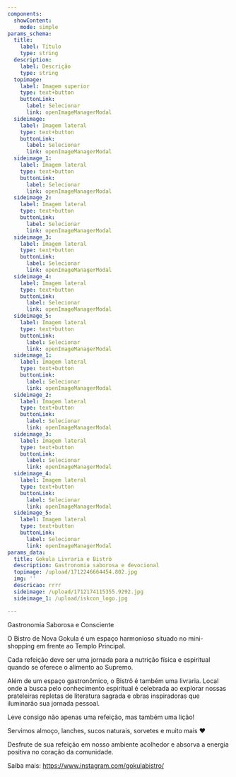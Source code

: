 ```yaml
---
components:
  showContent:
    mode: simple
params_schema:
  title:
    label: Título
    type: string
  description:
    label: Descrição
    type: string
  topimage:
    label: Imagem superior
    type: text+button
    buttonLink:
      label: Selecionar
      link: openImageManagerModal
  sideimage:
    label: Imagem lateral
    type: text+button
    buttonLink:
      label: Selecionar
      link: openImageManagerModal
  sideimage_1:
    label: Imagem lateral
    type: text+button
    buttonLink:
      label: Selecionar
      link: openImageManagerModal
  sideimage_2:
    label: Imagem lateral
    type: text+button
    buttonLink:
      label: Selecionar
      link: openImageManagerModal
  sideimage_3:
    label: Imagem lateral
    type: text+button
    buttonLink:
      label: Selecionar
      link: openImageManagerModal
  sideimage_4:
    label: Imagem lateral
    type: text+button
    buttonLink:
      label: Selecionar
      link: openImageManagerModal
  sideimage_5:
    label: Imagem lateral
    type: text+button
    buttonLink:
      label: Selecionar
      link: openImageManagerModal
  sideimage_1:
    label: Imagem lateral
    type: text+button
    buttonLink:
      label: Selecionar
      link: openImageManagerModal
  sideimage_2:
    label: Imagem lateral
    type: text+button
    buttonLink:
      label: Selecionar
      link: openImageManagerModal
  sideimage_3:
    label: Imagem lateral
    type: text+button
    buttonLink:
      label: Selecionar
      link: openImageManagerModal
  sideimage_4:
    label: Imagem lateral
    type: text+button
    buttonLink:
      label: Selecionar
      link: openImageManagerModal
  sideimage_5:
    label: Imagem lateral
    type: text+button
    buttonLink:
      label: Selecionar
      link: openImageManagerModal
params_data:
  title: Gokula Livraria e Bistrô
  description: Gastronomia saborosa e devocional
  topimage: /upload/1712246664454.802.jpg
  img: ''
  descricao: rrrr
  sideimage: /upload/1712174115355.9292.jpg
  sideimage_1: /upload/iskcon_logo.jpg

---
```


Gastronomia Saborosa e Consciente

O Bistro de Nova Gokula é um espaço harmonioso situado no mini-shopping em frente ao Templo Principal. 

Cada refeição deve ser uma jornada para a nutrição física e espiritual quando se oferece o alimento ao Supremo.

Além de um espaço gastronômico, o Bistrô é também uma livraria. Local onde a busca pelo conhecimento espiritual é celebrada ao explorar nossas prateleiras repletas de literatura sagrada e obras inspiradoras que iluminarão sua jornada pessoal. 

Leve consigo não apenas uma refeição, mas também uma lição! 

Servimos almoço, lanches, sucos naturais, sorvetes e muito mais ❤

Desfrute de sua refeição em nosso ambiente acolhedor e absorva a energia positiva no coração da comunidade.

Saiba mais: https://www.instagram.com/gokulabistro/